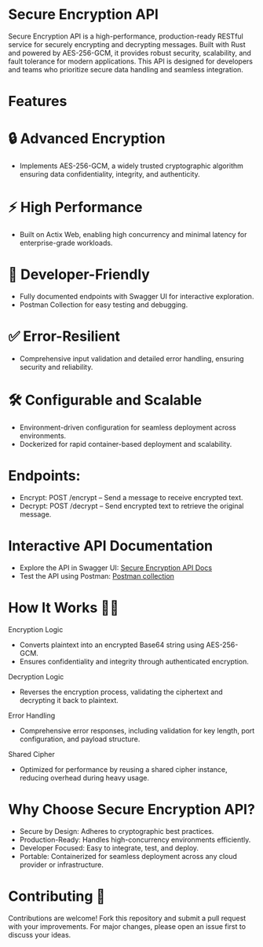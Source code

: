 # Secure Encryption API

  Secure Encryption API is a high-performance, production-ready RESTful service for securely encrypting and decrypting messages. Built with Rust and powered by AES-256-GCM, it provides robust security, scalability, and fault tolerance for modern applications. This API is designed for developers and teams who prioritize secure data handling and seamless integration.

# Features

# 🔒 Advanced Encryption
- Implements AES-256-GCM, a widely trusted cryptographic algorithm ensuring data confidentiality, integrity, and authenticity.
  
# ⚡ High Performance
- Built on Actix Web, enabling high concurrency and minimal latency for enterprise-grade workloads.

# 🚀 Developer-Friendly
- Fully documented endpoints with Swagger UI for interactive exploration.
- Postman Collection for easy testing and debugging.

# ✅ Error-Resilient
- Comprehensive input validation and detailed error handling, ensuring security and reliability.

# 🛠️ Configurable and Scalable
- Environment-driven configuration for seamless deployment across environments.
- Dockerized for rapid container-based deployment and scalability.

# Endpoints:
- Encrypt: POST /encrypt – Send a message to receive encrypted text.
- Decrypt: POST /decrypt – Send encrypted text to retrieve the original message.

# Interactive API Documentation
- Explore the API in Swagger UI: [Secure Encryption API Docs](https://encryption-api-cdn0.onrender.com/docs/)
- Test the API using Postman: [Postman collection](https://www.postman.com/lunar-module-geoscientist-9458215/jephter-olaifa/collection/9yjmi3d/secure-encryption-api?action=share&creator=33056158)

# How It Works 👌🏼
 Encryption Logic 
- Converts plaintext into an encrypted Base64 string using AES-256-GCM.
- Ensures confidentiality and integrity through authenticated encryption.

 Decryption Logic
- Reverses the encryption process, validating the ciphertext and decrypting it back to plaintext.

 Error Handling
- Comprehensive error responses, including validation for key length, port configuration, and payload structure.

 Shared Cipher
- Optimized for performance by reusing a shared cipher instance, reducing overhead during heavy usage.

# Why Choose Secure Encryption API?
- Secure by Design: Adheres to cryptographic best practices.
- Production-Ready: Handles high-concurrency environments efficiently.
- Developer Focused: Easy to integrate, test, and deploy.
- Portable: Containerized for seamless deployment across any cloud provider or infrastructure.

# Contributing 💫
Contributions are welcome! Fork this repository and submit a pull request with your improvements. For major changes, please open an issue first to discuss your ideas.
